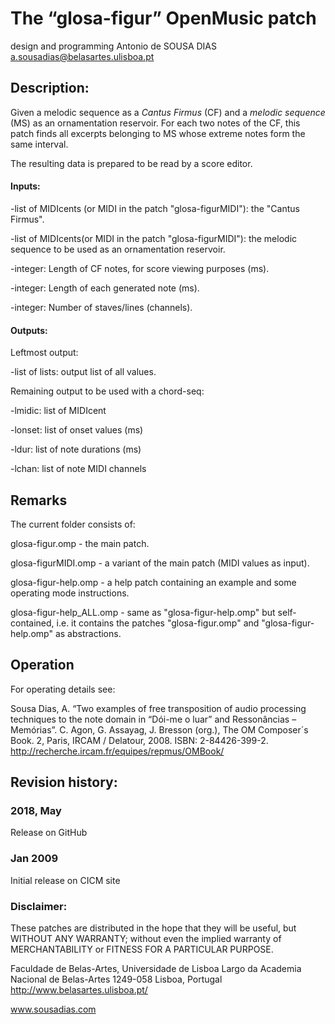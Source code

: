 # The “glosa-figur” OpenMusic patch

design and programming
Antonio de SOUSA DIAS
a.sousadias@belasartes.ulisboa.pt


## Description:
Given a melodic sequence as a _Cantus Firmus_ (CF) and a _melodic sequence_ (MS) as an ornamentation reservoir. For each two notes of the CF, this patch finds all excerpts belonging to MS whose extreme notes form the same interval.

The resulting data is prepared to be read by a score editor.

#### Inputs:
-list of MIDIcents (or MIDI in the patch "glosa-figurMIDI"): the "Cantus Firmus".

-list of MIDIcents(or MIDI in the patch "glosa-figurMIDI"): the melodic sequence to be used as an ornamentation reservoir.

-integer: Length of CF notes, for score viewing purposes (ms).

-integer: Length of each generated note (ms).

-integer: Number of staves/lines (channels).


#### Outputs:
Leftmost output:

-list of lists: output list of all values.

Remaining output to be used with a chord-seq:

-lmidic: list of MIDIcent

-lonset: list of onset values (ms)

-ldur: list of note durations (ms)

-lchan: list of note MIDI channels

## Remarks
The current folder consists of:

glosa-figur.omp - the main patch.

glosa-figurMIDI.omp - a variant of the main patch (MIDI values as input).

glosa-figur-help.omp - a help patch containing an example and some operating mode instructions.

glosa-figur-help_ALL.omp - same as "glosa-figur-help.omp" but self-contained, i.e. it contains the patches "glosa-figur.omp" and "glosa-figur-help.omp" as abstractions.

## Operation
For operating details see:

Sousa Dias, A. “Two examples of free transposition of audio processing techniques to the note domain in “Dói-me o luar” and Ressonâncias – Memórias”. C. Agon, G. Assayag, J. Bresson (org.), The OM Composer´s Book. 2, Paris, IRCAM / Delatour, 2008.
ISBN: 2-84426-399-2.
http://recherche.ircam.fr/equipes/repmus/OMBook/


## Revision history:

### 2018, May
Release on GitHub

### Jan 2009
Initial release on CICM site


### Disclaimer:
These patches are distributed in the hope that they will be useful, but WITHOUT ANY WARRANTY; without even the implied warranty of MERCHANTABILITY or FITNESS FOR A PARTICULAR PURPOSE.



Faculdade de Belas-Artes,
Universidade de Lisboa
Largo da Academia Nacional de Belas-Artes
1249-058 Lisboa, Portugal
http://www.belasartes.ulisboa.pt/

www.sousadias.com


